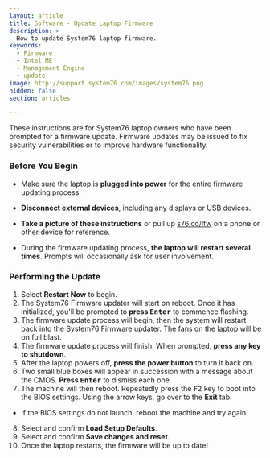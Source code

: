 ```yaml
---
layout: article
title: Software - Update Laptop Firmware
description: >
  How to update System76 laptop firmware.
keywords:
  - Firmware
  - Intel ME
  - Management Engine
  - update
image: http://support.system76.com/images/system76.png
hidden: false
section: articles

---
```


These instructions are for System76 laptop owners who have been prompted for a firmware update. Firmware updates may be issued to fix security vulnerabilities or to improve hardware functionality.

### Before You Begin

* Make sure the laptop is **plugged into power** for the entire firmware updating process.

* **Disconnect external devices**, including any displays or USB devices.

* **Take a picture of these instructions** or pull up [s76.co/lfw](http://s76.co/lfw) on a phone or other device for reference. 

* During the firmware updating process, **the laptop will restart several times**. Prompts will occasionally ask for user involvement.

### Performing the Update

1. Select **Restart Now** to begin.
2. The System76 Firmware updater will start on reboot. Once it has initialized, you'll be prompted to **press <kbd>Enter</kbd>** to commence flashing.
3. The firmware update process will begin, then the system will restart back into the System76 Firmware updater. The fans on the laptop will be on full blast.
4. The firmware update process will finish. When prompted, **press any key to shutdown**.
5. After the laptop powers off, **press the power button** to turn it back on.
6. Two small blue boxes will appear in succession with a message about the CMOS. **Press <kbd>Enter</kbd>** to dismiss each one.
7. The machine will then reboot. Repeatedly press the <kbd>F2</kbd> key to boot into the BIOS settings. Using the arrow keys, go over to the **Exit** tab.
 - If the BIOS settings do not launch, reboot the machine and try again.
8. Select and confirm **Load Setup Defaults**.
9. Select and confirm **Save changes and reset**.
10. Once the laptop restarts, the firmware will be up to date!

